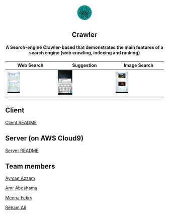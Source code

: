 <div align="center">
  <img src="icon.png" height="10%" width="10%">
  <h2 align="center">Crawler</h2>
  <h4 align="center">A Search-engine Crawler-based that demonstrates the main features of a search engine (web crawling, indexing and ranking)</h4>
</div>

|Web Search|Suggestion|Image Search|
|--|--|--|
|<img src="normal_search.png" height="27%" width="27%">   |<img src="suggestion.png" height="27%" width="27%">   |<img src="image_search.png" height="27%" width="27%">   |

## Client
[Client README](Client/README.md)

## Server (on AWS Cloud9)
[Server README](Server/README.md)

## Team members
[Ayman Azzam](https://github.com/AymanAzzam)

[Amr Aboshama](https://github.com/Amr-Aboshama)

[Menna Fekry](https://github.com/MennaFekry)

[Reham Ali](https://github.com/rehamaali)

